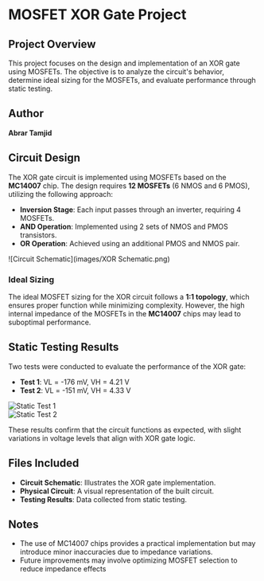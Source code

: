 # MOSFET XOR Gate Project

## Project Overview
This project focuses on the design and implementation of an XOR gate using MOSFETs. The objective is to analyze the circuit's behavior, determine ideal sizing for the MOSFETs, and evaluate performance through static testing.

## Author
**Abrar Tamjid**  

## Circuit Design
The XOR gate circuit is implemented using MOSFETs based on the **MC14007** chip. The design requires **12 MOSFETs** (6 NMOS and 6 PMOS), utilizing the following approach:

- **Inversion Stage**: Each input passes through an inverter, requiring 4 MOSFETs.
- **AND Operation**: Implemented using 2 sets of NMOS and PMOS transistors.
- **OR Operation**: Achieved using an additional PMOS and NMOS pair.

![Circuit Schematic](images/XOR Schematic.png)

### Ideal Sizing
The ideal MOSFET sizing for the XOR circuit follows a **1:1 topology**, which ensures proper function while minimizing complexity. However, the high internal impedance of the MOSFETs in the **MC14007** chips may lead to suboptimal performance.

## Static Testing Results
Two tests were conducted to evaluate the performance of the XOR gate:

- **Test 1**: VL = -176 mV, VH = 4.21 V
- **Test 2**: VL = -151 mV, VH = 4.33 V

![Static Test 1](images/static_test_1.png)  
![Static Test 2](images/static_test_2.png)  

These results confirm that the circuit functions as expected, with slight variations in voltage levels that align with XOR gate logic.

## Files Included
- **Circuit Schematic**: Illustrates the XOR gate implementation.
- **Physical Circuit**: A visual representation of the built circuit.
- **Testing Results**: Data collected from static testing.

## Notes
- The use of MC14007 chips provides a practical implementation but may introduce minor inaccuracies due to impedance variations.
- Future improvements may involve optimizing MOSFET selection to reduce impedance effects
